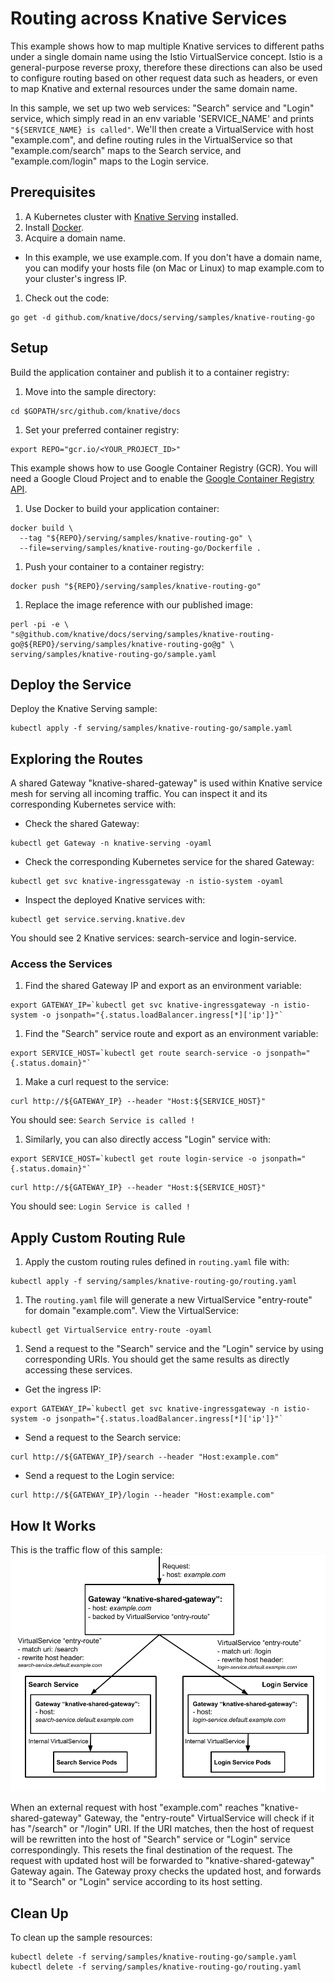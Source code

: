 # Routing across Knative Services

This example shows how to map multiple Knative services to different paths
under a single domain name using the Istio VirtualService concept.
Istio is a general-purpose reverse proxy, therefore these directions can also be
used to configure routing based on other request data such as headers, or even
to map Knative and external resources under the same domain name.

In this sample, we set up two web services: "Search" service and "Login"
service, which simply read in an env variable 'SERVICE_NAME' and prints
`"${SERVICE_NAME} is called"`. We'll then create a VirtualService with host
"example.com", and define routing rules in the VirtualService so that
"example.com/search" maps to the Search service, and "example.com/login" maps
to the Login service.

## Prerequisites

1. A Kubernetes cluster with [Knative Serving](https://github.com/knative/docs/blob/master/install/README.md) installed.
1. Install [Docker](https://docs.docker.com/get-started/#prepare-your-docker-environment).
1. Acquire a domain name.
  * In this example, we use example.com. If you don't have a domain name,
  you can modify your hosts file (on Mac or Linux) to map example.com to your
  cluster's ingress IP.
1. Check out the code:
```
go get -d github.com/knative/docs/serving/samples/knative-routing-go
```

## Setup

Build the application container and publish it to a container registry:

1. Move into the sample directory:
```
cd $GOPATH/src/github.com/knative/docs
```

1. Set your preferred container registry:
```
export REPO="gcr.io/<YOUR_PROJECT_ID>"
```
  This example shows how to use Google Container Registry (GCR). You will need a Google Cloud Project and to enable the [Google Container Registry API](https://console.cloud.google.com/apis/library/containerregistry.googleapis.com).  

1. Use Docker to build your application container:
```
docker build \
  --tag "${REPO}/serving/samples/knative-routing-go" \
  --file=serving/samples/knative-routing-go/Dockerfile .
```

1. Push your container to a container registry:
```  
docker push "${REPO}/serving/samples/knative-routing-go"
```

1. Replace the image reference with our published image:
```
perl -pi -e \
"s@github.com/knative/docs/serving/samples/knative-routing-go@${REPO}/serving/samples/knative-routing-go@g" \
serving/samples/knative-routing-go/sample.yaml
```

## Deploy the Service

Deploy the Knative Serving sample:
```
kubectl apply -f serving/samples/knative-routing-go/sample.yaml
```

## Exploring the Routes

A shared Gateway "knative-shared-gateway" is used within Knative service mesh
for serving all incoming traffic. You can inspect it and its corresponding Kubernetes
service with:

* Check the shared Gateway:
```
kubectl get Gateway -n knative-serving -oyaml
```

* Check the corresponding Kubernetes service for the shared Gateway:
```
kubectl get svc knative-ingressgateway -n istio-system -oyaml
```

* Inspect the deployed Knative services with:
```
kubectl get service.serving.knative.dev
```
You should see 2 Knative services: search-service and login-service.

### Access the Services

1. Find the shared Gateway IP and export as an environment variable:
```
export GATEWAY_IP=`kubectl get svc knative-ingressgateway -n istio-system -o jsonpath="{.status.loadBalancer.ingress[*]['ip']}"`
```

1. Find the "Search" service route and export as an environment variable:
```
export SERVICE_HOST=`kubectl get route search-service -o jsonpath="{.status.domain}"`
```
1. Make a curl request to the service:
```
curl http://${GATEWAY_IP} --header "Host:${SERVICE_HOST}"
```
You should see: `Search Service is called !`

1. Similarly, you can also directly access "Login" service with:
```
export SERVICE_HOST=`kubectl get route login-service -o jsonpath="{.status.domain}"`
```
```
curl http://${GATEWAY_IP} --header "Host:${SERVICE_HOST}"
```
You should see: `Login Service is called !`

## Apply Custom Routing Rule

1. Apply the custom routing rules defined in `routing.yaml` file with:
```
kubectl apply -f serving/samples/knative-routing-go/routing.yaml
```

1. The `routing.yaml` file will generate a new VirtualService "entry-route" for
domain "example.com". View the VirtualService:
```
kubectl get VirtualService entry-route -oyaml
```

1. Send a request to the "Search" service and the "Login" service by using
corresponding URIs. You should get the same results as directly accessing these services.
  * Get the ingress IP:
  ```
  export GATEWAY_IP=`kubectl get svc knative-ingressgateway -n istio-system -o jsonpath="{.status.loadBalancer.ingress[*]['ip']}"`
  ```
  * Send a request to the Search service:
  ```
  curl http://${GATEWAY_IP}/search --header "Host:example.com"
  ```
  * Send a request to the Login service:
  ```
  curl http://${GATEWAY_IP}/login --header "Host:example.com"
  ```

## How It Works

This is the traffic flow of this sample:
![Object model](images/knative-routing-sample-flow.png)


When an external request with host "example.com" reaches
"knative-shared-gateway" Gateway, the "entry-route" VirtualService will check
if it has "/search" or "/login" URI. If the URI matches, then the host of
request will be rewritten into the host of "Search" service or "Login" service
correspondingly. This resets the final destination of the request.
The request with updated host will be forwarded to "knative-shared-gateway"
Gateway again. The Gateway proxy checks the updated host, and forwards it to
"Search" or "Login" service according to its host setting.

## Clean Up

To clean up the sample resources:
```
kubectl delete -f serving/samples/knative-routing-go/sample.yaml
kubectl delete -f serving/samples/knative-routing-go/routing.yaml
```

